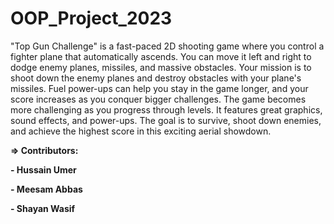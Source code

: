 # OOP_Project_2023
"Top Gun Challenge" is a fast-paced 2D shooting game where you control a fighter plane that automatically ascends. You can move it left and right to dodge enemy planes, missiles, and massive obstacles. Your mission is to shoot down the enemy planes and destroy obstacles with your plane's missiles. Fuel power-ups can help you stay in the game longer, and your score increases as you conquer bigger challenges. The game becomes more challenging as you progress through levels. It features great graphics, sound effects, and power-ups. The goal is to survive, shoot down enemies, and achieve the highest score in this exciting aerial showdown.

**=> Contributors:**

**- Hussain Umer**

**- Meesam Abbas**

**- Shayan Wasif**
